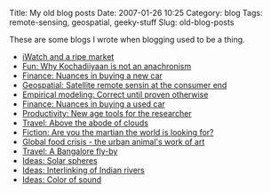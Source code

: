 Title: My old blog posts
Date: 2007-01-26 10:25
Category: blog
Tags: remote-sensing, geospatial, geeky-stuff
Slug: old-blog-posts

These are some blogs I wrote when blogging used to be a thing.

 - [iWatch and a ripe market](http://geodexter.blogspot.com/2014/08/iwatch-and-ripe-market.html)
 - [Fun: Why Kochadiiyaan is not an anachronism](http://geodexter.blogspot.com/2014/06/why-kochadaiiyaan-is-not-anachronism.html)
 - [Finance: Nuances in buying a new car](http://geodexter.blogspot.com/2013/02/how-to-buy-new-car-in-us.html)
 - [Geospatial: Satellite remote sensin at the consumer end](http://geodexter.blogspot.com/2012/04/remote-sensing-at-consumer-end.html)
 - [Empirical modeling: Correct until proven otherwise](http://geodexter.blogspot.com/2012/03/correct-until-proved-otherwise.html)
 - [Finance: Nuances in buying a used car](http://geodexter.blogspot.com/2011/09/buying-used-car-in-us.html)
 - [Productivity: New age tools for the researcher](http://geodexter.blogspot.com/2011/02/new-age-tools-for-researcher-part-1.html)
 - [Travel: Above the abode of clouds](http://geodexter.blogspot.com/2009/01/above-abode-of-clouds.html)
 - [Fiction: Are you the martian the world is looking for?](http://geodexter.blogspot.com/2008/08/are-you-martian-world-is-looking-for.html)
 - [Global food crisis - the urban animal's work of art](http://geodexter.blogspot.com/2008/05/global-food-crisis-urban-animals-work.html)
 - [Travel: A Bangalore fly-by](http://geodexter.blogspot.com/2008/04/bangalore-fly-by.html)
 - [Ideas: Solar spheres](http://geodexter.blogspot.com/2007/12/solar-spheres.html)
 - [Ideas: Interlinking of Indian rivers](http://geodexter.blogspot.com/2006/01/interlinking-of-rivers.html)
 - [Ideas: Color of sound](http://geodexter.blogspot.com/2006/05/colour-of-sound.html)